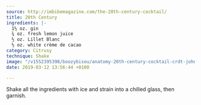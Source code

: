 ```yaml
---
source: http://imbibemagazine.com/the-20th-century-cocktail/
title: 20th Century
ingredients: |-
  1½ oz. gin
  ¾ oz. fresh lemon juice
  ½ oz. Lillet Blanc
  ½ oz. white crème de cacao
category: Citrusy
technique: Shake
image: "/v1552395398/boozybisou/anatomy-20th-century-cocktail-crdt-john-valls-dk.jpg"
date: 2019-03-12 13:56:44 +0100

---
```

Shake all the ingredients with ice and strain into a chilled glass, then garnish.
